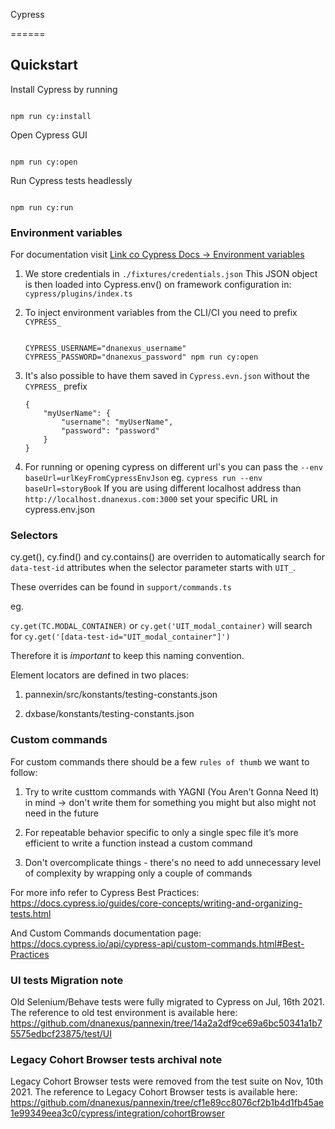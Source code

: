 
Cypress

======



## Quickstart



Install Cypress by running

```

npm run cy:install

```



Open Cypress GUI

```

npm run cy:open

```



Run Cypress tests headlessly

```

npm run cy:run

```



### Environment variables



For documentation visit [Link co Cypress Docs -> Environment variables](https://docs.cypress.io/guides/guides/environment-variables.html#Setting)



1. We store credentials in `./fixtures/credentials.json`
	This JSON object is then loaded into Cypress.env() on framework configuration in: `cypress/plugins/index.ts`



2. To inject environment variables from the CLI/CI you need to prefix `CYPRESS_`
	```

	CYPRESS_USERNAME="dnanexus_username" CYPRESS_PASSWORD="dnanexus_password" npm run cy:open

	```



3. It's also possible to have them saved in `Cypress.evn.json` without the `CYPRESS_` prefix
	```
	{
		"myUserName": {
			"username": "myUserName",
			"password": "password"
		}
	}
	```

4. For running or opening cypress on different url's you can pass the `--env baseUrl=urlKeyFromCypressEnvJson` eg. `cypress run --env baseUrl=storyBook`
	If you are using different localhost address than `http://localhost.dnanexus.com:3000` set your specific URL in cypress.env.json



### Selectors



cy.get(), cy.find() and cy.contains() are overriden to automatically search for `data-test-id` attributes when the selector parameter starts with `UIT_`.

These overrides can be found in `support/commands.ts`



eg.

`cy.get(TC.MODAL_CONTAINER)` or `cy.get('UIT_modal_container)` will search for `cy.get('[data-test-id="UIT_modal_container"]')`



Therefore it is *important* to keep this naming convention.




Element locators are defined in two places:

1. pannexin/src/konstants/testing-constants.json

2. dxbase/konstants/testing-constants.json



### Custom commands



For custom commands there should be a few `rules of thumb` we want to follow:

1. Try to write custtom commands with YAGNI (You Aren't Gonna Need It) in mind -> don't write them for something you might but also might not need in the future

2. For repeatable behavior specific to only a single spec file it’s more efficient to write a function instead a custom command

3. Don't overcomplicate things - there's no need to add unnecessary level of complexity by wrapping only a couple of commands



For more info refer to Cypress Best Practices: https://docs.cypress.io/guides/core-concepts/writing-and-organizing-tests.html

And Custom Commands documentation page: https://docs.cypress.io/api/cypress-api/custom-commands.html#Best-Practices



### UI tests Migration note



Old Selenium/Behave tests were fully migrated to Cypress on Jul, 16th 2021.
The reference to old test environment is available here: https://github.com/dnanexus/pannexin/tree/14a2a2df9ce69a6bc50341a1b75575edbcf23875/test/UI



### Legacy Cohort Browser tests archival note



Legacy Cohort Browser tests were removed from the test suite on Nov, 10th 2021.
The reference to Legacy Cohort Browser tests is available here: https://github.com/dnanexus/pannexin/tree/cf1e89cc8076cf2b1b4d1fb45ae1e99349eea3c0/cypress/integration/cohortBrowser
